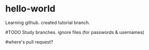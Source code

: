 # hello-world
Learning github. created tutorial branch.

#TODO
Study
branches.
ignore files (for passwords & usernames)

#where's pull request?


